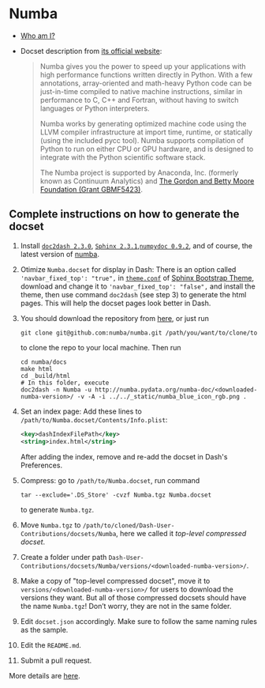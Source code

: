 # Numba

* [Who am I?](https://github.com/singularitti)

* Docset description from [its official
  website](http://numba.pydata.org):

  > Numba gives you the power to speed up your applications with high
  > performance functions written directly in Python. With a few
  > annotations, array-oriented and math-heavy Python code can be
  > just-in-time compiled to native machine instructions, similar in
  > performance to C, C++ and Fortran, without having to switch
  > languages or Python interpreters.
  >
  > Numba works by generating optimized machine code using the LLVM
  > compiler infrastructure at import time, runtime, or statically
  > (using the included pycc tool). Numba supports compilation of
  > Python to run on either CPU or GPU hardware, and is designed to
  > integrate with the Python scientific software stack.
  >
  > The Numba project is supported by Anaconda, Inc. (formerly known
  > as Continuum Analytics) and [The Gordon and Betty Moore Foundation
  > (Grant
  > GBMF5423)](https://www.continuum.io/blog/developer-blog/gordon-and-betty-moore-foundation-grant-numba-and-dask).

## Complete instructions on how to generate the docset

1. Install [`doc2dash 2.3.0`](https://pypi.python.org/pypi/doc2dash),
   [`Sphinx 2.3.1`](http://www.sphinx-doc.org/en/master/),[`numpydoc
   0.9.2`](https://pypi.org/project/numpydoc), and of course, the
   latest version of [numba](https://pypi.org/project/numba/).

2. Otimize `Numba.docset` for display in Dash: There is an option
   called `'navbar_fixed_top': "true",` in
   [`theme.conf`](https://github.com/ryan-roemer/sphinx-bootstrap-theme/blob/master/sphinx_bootstrap_theme/bootstrap/theme.conf)
   of [Sphinx Bootstrap
   Theme](https://github.com/ryan-roemer/sphinx-bootstrap-theme),
   download and change it to `'navbar_fixed_top': "false",` and install
   the theme, then use command `doc2dash` (see step 3) to generate the
   html pages. This will help the docset pages look better in Dash.

3. You should download the repository from
   [here](https://github.com/numba/numba), or just run

    ```shell
    git clone git@github.com:numba/numba.git /path/you/want/to/clone/to
    ```

    to clone the repo to your local machine. Then run

    ```shell
    cd numba/docs
    make html
    cd _build/html
    # In this folder, execute
    doc2dash -n Numba -u http://numba.pydata.org/numba-doc/<downloaded-numba-version>/ -v -A -i ../../_static/numba_blue_icon_rgb.png .
    ```

4. Set an index page: Add these lines to
   `/path/to/Numba.docset/Contents/Info.plist`:

    ```xml
    <key>dashIndexFilePath</key>
    <string>index.html</string>
    ```

    After adding the index, remove and re-add the docset in Dash's
    Preferences.

5. Compress: go to `/path/to/Numba.docset`, run command

    ```shell
    tar --exclude='.DS_Store' -cvzf Numba.tgz Numba.docset
    ```

    to generate `Numba.tgz`.

6. Move `Numba.tgz` to
   `/path/to/cloned/Dash-User-Contributions/docsets/Numba`, here we
   called it *top-level compressed docset*.

7. Create a folder under path
   `Dash-User-Contributions/docsets/Numba/versions/<downloaded-numba-version>/`.

8. Make a copy of "top-level compressed docset", move it to
   `versions/<downloaded-numba-version>/` for users to download the
   versions they want. But all of those compressed docsets should have
   the name `Numba.tgz`! Don’t worry, they are not in the same folder.

9. Edit `docset.json` accordingly. Make sure to follow the same naming
   rules as the sample.

10. Edit the `README.md`.

11. Submit a pull request.

More details are
[here](https://github.com/Kapeli/Dash-User-Contributions#contribute-a-new-docset).


